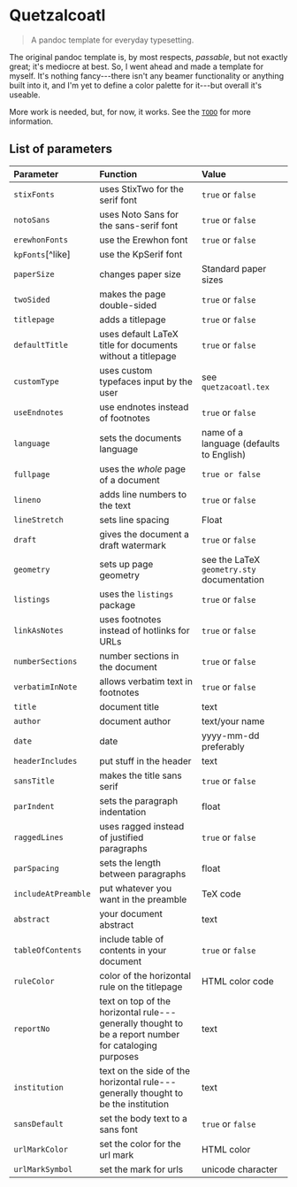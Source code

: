 # Quetzalcoatl
> A pandoc template for everyday typesetting.

The original pandoc template is, by most respects, *passable*, but not
exactly great; it's mediocre at best. So, I went ahead and made a template
for myself. It's nothing fancy---there isn't any beamer functionality or
anything built into it, and I'm yet to define a color palette for it---but
overall it's useable.

More work is needed, but, for now, it works. See the [`TODO`](TODO.md) for
more information.


## List of parameters
| Parameter | Function | Value |
|:----------|:---------|:------|
| `stixFonts` | uses StixTwo for the serif font | `true` or `false` |
| `notoSans` | uses Noto Sans for the sans-serif font | `true` or `false` |
| `erewhonFonts` | use the Erewhon font | `true` or `false` |
| `kpFonts`[^like] | use the KpSerif font | |`true` or `false` |
| `paperSize` | changes paper size | Standard paper sizes |
| `twoSided` | makes the page double-sided | `true` or `false` |
| `titlepage` | adds a titlepage | `true` or `false` |
| `defaultTitle` | uses default LaTeX title for documents without a titlepage | `true` or `false` |
| `customType` | uses custom typefaces input by the user | see `quetzacoatl.tex` |
| `useEndnotes` | use endnotes instead of footnotes | `true` or `false` |
| `language` | sets the documents language | name of a language (defaults to English) |
| `fullpage` | uses the *whole* page of a document | `true or false` |
| `lineno` | adds line numbers to the text | `true` or `false` |
| `lineStretch` | sets line spacing | Float |
| `draft` | gives the document a draft watermark | `true` or `false` |
| `geometry` | sets up page geometry | see the LaTeX `geometry.sty` documentation |
| `listings` | uses the `listings` package | `true` or `false` |
| `linkAsNotes` | uses footnotes instead of hotlinks for URLs | `true` or `false` |
| `numberSections` | number sections in the document | `true` or `false` |
| `verbatimInNote` | allows verbatim text in footnotes | `true` or `false` |
| `title` | document title | text |
| `author` | document author | text/your name |
| `date` | date | yyyy-mm-dd preferably |
| `headerIncludes` | put stuff in the header | text |
| `sansTitle` | makes the title sans serif | `true` or `false` |
| `parIndent` | sets the paragraph indentation | float |
| `raggedLines` | uses ragged instead of justified paragraphs | `true` or `false` |
| `parSpacing` | sets the length between paragraphs | float |
| `includeAtPreamble` | put whatever you want in the preamble | TeX code |
| `abstract` | your document abstract | text |
| `tableOfContents` | include table of contents in your document | `true` or `false` |
| `ruleColor` | color of the horizontal rule on the titlepage | HTML color code |
| `reportNo` | text on top of the horizontal rule---generally thought to be a report number for cataloging purposes | text |
| `institution` | text on the side of the horizontal rule---generally thought to be the institution | text |
| `sansDefault` | set the body text to a sans font | `true` or `false` |
| `urlMarkColor` | set the color for the url mark | HTML color |
| `urlMarkSymbol` | set the mark for urls | unicode character |
